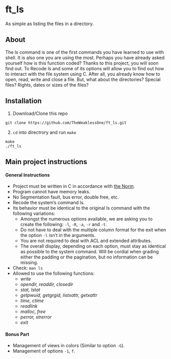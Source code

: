 # ft_ls

As simple as listing the files in a directory.

## About
The ls command is one of the first commands you have learned to use with shell. It is
also one you are using the most. Perhaps you have already asked yourself how is this
function coded? Thanks to this project, you will soon find out.
To Recode ls and some of its options will allow you to find out how to interact with
the file system using C. After all, you already know how to open, read, write and close a
file. But, what about the directories? Special files? Rights, dates or sizes of the files?

## Installation
1. Download/Clone this repo
```
git clone https://github.com/TheWeaklessOne/ft_ls.git
```
2. `cd` into directrory and run `make`
```
make
./ft_ls
```
## Main project instructions
#### General Instructions
- Project must be written in C in accordance with [the Norm](https://github.com/R4meau/minishell/blob/master/norme.en.pdf).
- Program cannot have memory leaks.
- No Segmentation fault, bus error, double free, etc.
- Recode the system’s command ls.
- Its behavior must be identical to the original ls command with the following variations:
  - Amongst the numerous options available, we are asking you to create the following: `-l`, `-R`, `-a`, `-r` and `-t`.
  - Do not have to deal with the multiple column format for the exit when the option `-l` isn’t in the arguments.
  - You are not required to deal with ACL and extended attributes.
  - The overall display, depending on each option, must stay as identical as possible to the system command. Will be cordial when grading either the padding or the pagination, but no information can be missing.
- Check:
`man ls`
- Allowed to use the following functions:
  - *write*
  - *opendir, readdir, closedir*
  - *stat, lstat*
  - *getpwuid, getgrgid, listxattr, getxattr*
  - *time, ctime*
  - *readlink*
  - *malloc, free*
  - *perror, strerror*
  - *exit*
#### Bonus Part
  - Management of views in colors (Similar to option `-G`).
  - Management of options `-1`, `f`.
